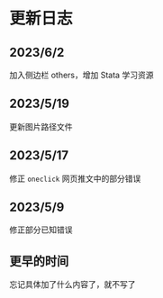 # 更新日志

## 2023/6/2

加入侧边栏 others，增加 Stata 学习资源 

## 2023/5/19

更新图片路径文件

## 2023/5/17

修正 `oneclick` 网页推文中的部分错误

## 2023/5/9

修正部分已知错误

## 更早的时间

忘记具体加了什么内容了，就不写了